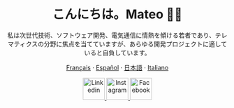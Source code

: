 <p align="center">
<h1 align="center"> こんにちは。Mateo 👋🔭 </h1>
</p>

  <p align="center">
  私は次世代技術、ソフトウェア開発、電気通信に情熱を傾ける若者であり、テレマティクスの分野に焦点を当てていますが、あらゆる開発プロジェクトに適していると自負しています。
  </p>

  <p align="center">
    <a href="/docs/readme_fr.md">Français</a>
    ·
    <a href="/docs/readme_es.md">Español</a>
    ·
    <a href="/docs/readme_ja.md">日本語</a>
    ·
    <a href="/docs/readme_it.md">Italiano</a>
  </p>
 
  <p align="center">
    <a href="https://www.linkedin.com/in/mateo-toro-rodriguez-3799b624a/">
      <img alt="Linkedin" width="50px" src="https://play-lh.googleusercontent.com/kMofEFLjobZy_bCuaiDogzBcUT-dz3BBbOrIEjJ-hqOabjK8ieuevGe6wlTD15QzOqw" />
    </a>
    <a href="https://www.instagram.com/mgodll_99/">
      <img alt="Instagram" width="50px" src="https://cdn-icons-png.flaticon.com/512/174/174855.png" />
    </a>
    <a href="https://www.facebook.com/MateoToroRodriguez">
      <img alt="Facebook" width="50px" src="https://cdn.icon-icons.com/icons2/3132/PNG/512/facebook_social_network_network_communication_internet_icon_192273.png" />
    </a>
  </p>